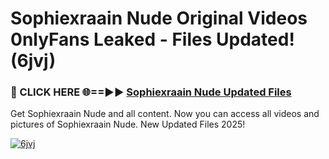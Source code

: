 # Sophiexraain Nude Original Videos 0nlyFans Leaked - Files Updated! (6jvj)

<h3>🔴 CLICK HERE 🌐==►► <a href="https://tinyurl.com/y5r63du9" rel="nofollow">Sophiexraain Nude Updated Files</a></h3>

Get Sophiexraain Nude and all content. Now you can access all videos and pictures of Sophiexraain Nude. New Updated Files 2025!

[![6jvj](https://i.imgur.com/UVo9nyh.gif)](https://tinyurl.com/y5r63du9)